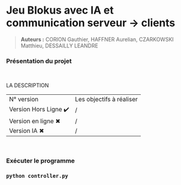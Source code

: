 # Jeu Blokus avec IA et communication serveur -> clients


> **Auteurs :** CORION Gauthier, HAFFNER Aurelian, CZARKOWSKI Matthieu, DESSAILLY LEANDRE


### **Présentation du projet** 
<br>
<p>
LA DESCRIPTION


<!-- |une colonne|deux colonne|
|-|-|
|1|2| -->

<table>
    <thead>
        <tr>
    </thead>
    <tbody>
        <tr>
            <td>N° version<br>
            <td align="center">Les objectifs à réaliser</td>
        </tr>
        <tr>
            <td>Version Hors Ligne ✔️<br>
            <td>/</td>
        </tr>
        <tr>
            <td>Version en ligne ✖
            <td>/</td>
        </tr>
        <tr>
            <td>Version IA ✖
            <td>/</td>
        </tr>
        </tbody>
</table>

</p>
<br>

### **Exécuter le programme** ###


### `python controller.py`


